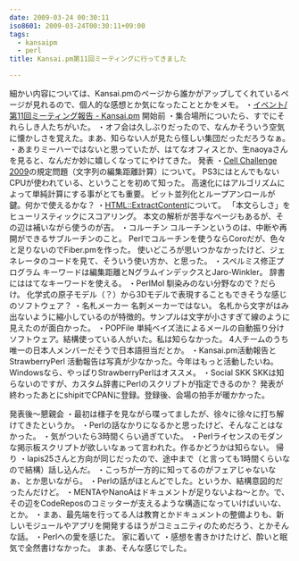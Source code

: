 ```yaml
---
date: 2009-03-24 00:30:11
iso8601: 2009-03-24T00:30:11+09:00
tags:
  - kansaipm
  - perl
title: Kansai.pm第11回ミーティングに行ってきました

---
```


細かい内容については、Kansai.pmのページから誰かがアップしてくれているページが見れるので、個人的な感想とか気になったこととかをメモ。
・<a href="http://kansai.pm.org/cgi-bin/wiki.cgi?page=%A5%A4%A5%D9%A5%F3%A5%C8%2F%C2%E811%B2%F3%A5%DF%A1%BC%A5%C6%A5%A3%A5%F3%A5%B0%CA%F3%B9%F0">イベント/第11回ミーティング報告 - Kansai.pm</a>
開始前
・集合場所についたら、すでにそれらしき人たちがいた。
・オフ会は久しぶりだったので、なんかそういう空気に懐かしさを覚えた。まあ、知らない人が見たら怪しい集団だっただろうなぁ。
・あまりミーハーではないと思っていたが、はてなオフィスとか、生naoyaさんを見ると、なんだか妙に嬉しくなってにやけてきた。
発表
・<a href="http://sacsis.hpcc.jp/2009/cell/">Cell Challenge 2009</a>の規定問題（文字列の編集距離計算）について。
PS3にはとんでもないCPUが使われている、ということを初めて知った。
高速化にはアルゴリズムによって単純計算にする事がとても重要。
ビット並列化とループアンロールが鍵。何かで使えるかな？
・<a href="http://search.cpan.org/dist/HTML-ExtractContent/">HTML::ExtractContent</a>について。
「本文らしさ」をヒューリスティックにスコアリング。
本文の解析が苦手なページもあるが、その辺は補いながら使うのが吉。
・コルーチン
コルーチンというのは、中断や再開ができるサブルーチンのこと。
Perlでコルーチンを使うならCoroだが、色々と足りないのでFiber.pmを作った。
使いどころが思いつかなかったけど、ジェネレータのコードを見て、そういう使い方か、と思った。
・スペルミス修正プログラム
キーワードは編集距離とNグラムインデックスとJaro-Winkler。
辞書にははてなキーワードを使える。
・PerlMol
馴染みのない分野なので？だらけ。
化学式の原子モデル（？）から3Dモデルで表現することもできそうな感じのソフトウェア？
・名札メーカー
名刺メーカーではない。
名札から文字がはみ出ないように縮小しているのが特徴的。サンプルは文字が小さすぎて線のように見えたのが面白かった。
・POPFile
単純ベイズ法によるメールの自動振り分けソフトウェア。結構使っている人がいた。私は知らなかった。
4人チームのうち唯一の日本人メンバーだそうで日本語担当だとか。
・Kansai.pm活動報告とStrawberryPerl
活動報告は写真が少なかった。今年はもっと活動したいね。
Windowsなら、やっぱりStrawberryPerlはオススメ。
・Social SKK
SKKは知らないのですが、カスタム辞書にPerlのスクリプトが指定できるのか？
発表が終わったあとにshipitでCPANに登録。登録後、会場の拍手が暖かかった。


発表後～懇親会
・最初は様子を見ながら喋ってましたが、徐々に徐々に打ち解けてきたというか。
・Perlの話なかりになるかと思ったけど、そんなことはなかった。
・気がついたら3時間くらい過ぎていた。
・Perlライセンスのモダンな掲示板スクリプトが欲しいなぁって言われた。作るかどうかは知らない。
帰り
・lapis25さんと方向が同じだったので、途中まで（と言っても1時間くらいなので結構）話し込んだ。
・こっちが一方的に知ってるのがフェアじゃないなぁ、とか思いながら。
・Perlの話がほとんどでした。というか、結構意図的だったんだけど。
・MENTAやNanoAはドキュメントが足りないよね～とか。で、その辺をCodeReposのコミッターが支えるような構造になっていけばいいな、とか。
・まあ、最先端を行ってる人は教育とかドキュメントの整備よりも、新しいモジュールやアプリを開発するほうがコミュニティのためだろう、とかそんな話。
・Perlへの愛を感じた。
家に着いて
・感想を書きかけたけど、酔いと眠気で全然書けなかった。
まあ、そんな感じでした。
    	